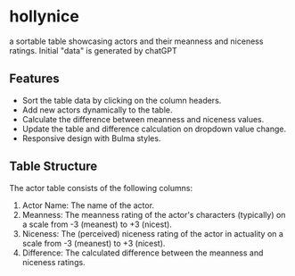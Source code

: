 # hollynice

a sortable table showcasing actors and their meanness and niceness ratings.
Initial "data" is generated by chatGPT

## Features

- Sort the table data by clicking on the column headers.
- Add new actors dynamically to the table.
- Calculate the difference between meanness and niceness values.
- Update the table and difference calculation on dropdown value change.
- Responsive design with Bulma styles.

## Table Structure

The actor table consists of the following columns:

1. Actor Name: The name of the actor.
2. Meanness: The meanness rating of the actor's characters (typically) on a scale from -3 (meanest) to +3 (nicest).
3. Niceness: The  (perceived) niceness rating of the actor in actuality on a scale from -3 (meanest) to +3 (nicest).
4. Difference: The calculated difference between the meanness and niceness ratings.

